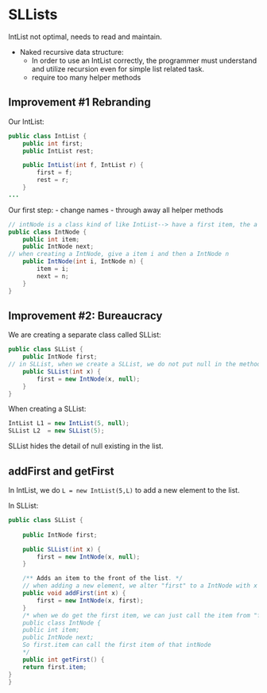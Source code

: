 # SLLists
IntList not optimal, needs to read and maintain.
- Naked recursive data structure: 
    - In order to use an IntList correctly, the programmer must understand and utilize recursion even for simple list related task.
    - require too many helper methods

## Improvement #1 Rebranding

Our IntList:

``` java
public class IntList {
    public int first;
    public IntList rest;

    public IntList(int f, IntList r) {
        first = f;
        rest = r;
    }
...
```

Our first step:
    - change names
    - through away all helper methods

``` java
// intNode is a class kind of like IntList--> have a first item, the a next item that is also a IntNode-- recursive
public class IntNode {
    public int item;
    public IntNode next;
// when creating a IntNode, give a item i and then a IntNode n
    public IntNode(int i, IntNode n) {
        item = i;
        next = n;
    }
}
```

## Improvement #2: Bureaucracy
We are creating a separate class called SLList:
```java
public class SLList {
    public IntNode first;
// in SLList, when we create a SLList, we do not put null in the method for user, instead we put in inside of the method
    public SLList(int x) {
        first = new IntNode(x, null);
    }
}
```

When creating a SLList:
``` java
IntList L1 = new IntList(5, null);
SLList L2  = new SLList(5);
```
SLList hides the detail of null existing in the list.


## addFirst and getFirst
In IntList, we do ```L = new IntList(5,L)``` to add a new element to the list.

In SLList:

``` java
public class SLList {
    
    public IntNode first;

    public SLList(int x) {
        first = new IntNode(x, null);
    }

    /** Adds an item to the front of the list. */
    // when adding a new element, we alter "first" to a IntNode with x as first item, and first as the next item.
    public void addFirst(int x) {
        first = new IntNode(x, first);
    }
    /* when we do get the first item, we can just call the item from "first" intNode:
    public class IntNode {
    public int item;
    public IntNode next;
    So first.item can call the first item of that intNode
    */
    public int getFirst() {
    return first.item;
}
}
```
